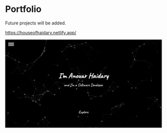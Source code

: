 # Portfolio

Future projects will be added.

https://houseofhaidary.netlify.app/

![Homepage](https://github.com/AnouarLdn/resume/blob/master/images/Homepage.png)

